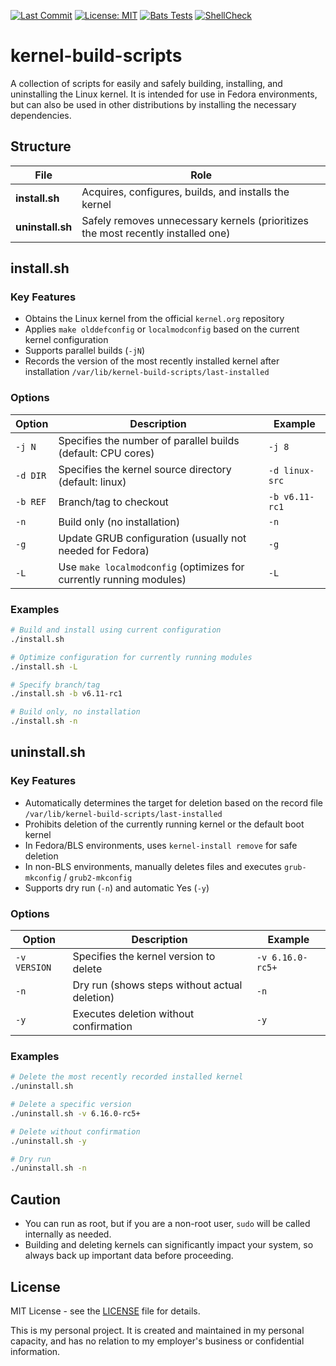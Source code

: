 [![Last Commit](https://img.shields.io/github/last-commit/nogunix/kernel-build-scripts/main.svg)](https://github.com/nogunix/kernel-build-scripts/commits/main)
[![License: MIT](https://img.shields.io/badge/License-MIT-yellow.svg)](https://opensource.org/licenses/MIT)
[![Bats Tests](https://github.com/nogunix/kernel-build-scripts/actions/workflows/bats-tests.yml/badge.svg)](https://github.com/nogunix/kernel-build-scripts/actions/workflows/bats-tests.yml)
[![ShellCheck](https://github.com/nogunix/kernel-build-scripts/actions/workflows/shellcheck.yml/badge.svg)](https://github.com/nogunix/kernel-build-scripts/actions/workflows/shellcheck.yml)

# kernel-build-scripts

A collection of scripts for easily and safely building, installing, and uninstalling the Linux kernel.
It is intended for use in Fedora environments, but can also be used in other distributions by installing the necessary dependencies.

## Structure

| File            | Role                                                              |
| --------------- | ----------------------------------------------------------------- |
| **install.sh**  | Acquires, configures, builds, and installs the kernel             |
| **uninstall.sh**| Safely removes unnecessary kernels (prioritizes the most recently installed one) |


## install.sh

### Key Features
- Obtains the Linux kernel from the official `kernel.org` repository
- Applies `make olddefconfig` or `localmodconfig` based on the current kernel configuration
- Supports parallel builds (`-jN`)
- Records the version of the most recently installed kernel after installation
  `/var/lib/kernel-build-scripts/last-installed`

### Options

| Option     | Description                                     | Example        |
| ---------- | ----------------------------------------------- | -------------- |
| `-j N`     | Specifies the number of parallel builds (default: CPU cores) | `-j 8`         |
| `-d DIR`   | Specifies the kernel source directory (default: linux) | `-d linux-src` |
| `-b REF`   | Branch/tag to checkout                          | `-b v6.11-rc1` |
| `-n`       | Build only (no installation)                    | `-n`           |
| `-g`       | Update GRUB configuration (usually not needed for Fedora) | `-g`           |
| `-L`       | Use `make localmodconfig` (optimizes for currently running modules) | `-L`           |

### Examples
```bash
# Build and install using current configuration
./install.sh

# Optimize configuration for currently running modules
./install.sh -L

# Specify branch/tag
./install.sh -b v6.11-rc1

# Build only, no installation
./install.sh -n
````


## uninstall.sh

### Key Features

* Automatically determines the target for deletion based on the record file `/var/lib/kernel-build-scripts/last-installed`
* Prohibits deletion of the currently running kernel or the default boot kernel
* In Fedora/BLS environments, uses `kernel-install remove` for safe deletion
* In non-BLS environments, manually deletes files and executes `grub-mkconfig` / `grub2-mkconfig`
* Supports dry run (`-n`) and automatic Yes (`-y`)

### Options

| Option        | Description                                     | Example          |
| ------------- | ----------------------------------------------- | ---------------- |
| `-v VERSION`  | Specifies the kernel version to delete          | `-v 6.16.0-rc5+` |
| `-n`          | Dry run (shows steps without actual deletion)   | `-n`             |
| `-y`          | Executes deletion without confirmation          | `-y`             |

### Examples

```bash
# Delete the most recently recorded installed kernel
./uninstall.sh

# Delete a specific version
./uninstall.sh -v 6.16.0-rc5+

# Delete without confirmation
./uninstall.sh -y

# Dry run
./uninstall.sh -n
```


## Caution

* You can run as root, but if you are a non-root user, `sudo` will be called internally as needed.
* Building and deleting kernels can significantly impact your system, so always back up important data before proceeding.


## License

MIT License - see the [LICENSE](LICENSE) file for details.


This is my personal project. It is created and maintained in my personal capacity, and has no relation to my employer's business or confidential information.
